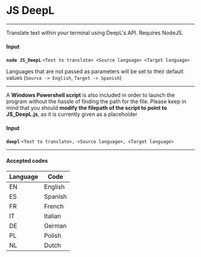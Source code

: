 # JS DeepL
---
Translate text within your terminal using DeepL's API. Requires NodeJS.
#### Input
**``node JS_DeepL``** ``<Text to translate> <Source language> <Target language>``

Languages that are not passed as parameters will be set to their default values (``Source -> English``, ``Target -> Spanish``)

---
A **Windows Powershell script** is also included in order to launch the program without the hassle of finding the path for the file. Please keep in mind that you should **modify the filepath of the script to point to JS_DeepL.js**, as it is currently given as a placeholder
#### Input
**``deepl``** ``<Text to translate>, <Source language>, <Target language>``

---
#### Accepted codes
| Language | Code    |
| -------- | ------- |
| EN       | English |
| ES       | Spanish |
| FR       | French  |
| IT       | Italian |
| DE       | German  |
| PL       | Polish  |
| NL       | Dutch   |


